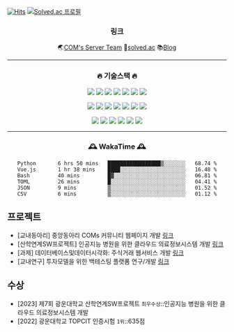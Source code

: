 [![Hits](https://hits.seeyoufarm.com/api/count/incr/badge.svg?url=https%3A%2F%2Fgithub.com%2Fgrayroom)](https://hits.seeyoufarm.com)
[![Solved.ac 프로필](http://mazassumnida.wtf/api/mini/generate_badge?boj=leejh9226)](https://solved.ac/leejh9226)
<div align="center">
<h3>링크</h3>
  
🌏[COM's Server Team](https://github.com/coms-server/server-issue)
🧩[solved.ac](https://solved.ac/profile/leejh9226)
📚[Blog](grayroom.blog)

<hr>
<h3>🔥 기술스택 🔥</h3>
<p><img src="https://img.shields.io/badge/Vue.js-white?style=float&logo=Vue.js&logoColor=4FC08D"/> <img src="https://img.shields.io/badge/Tailwind CSS-white?style=float&logo=Tailwind CSS&logoColor=06B6D4"/> <img src="https://img.shields.io/badge/jQuery-white?style=float&logo=jQuery&logoColor=0769AD"/> <img src="https://img.shields.io/badge/Sass-white?style=float&logo=Sass&logoColor=CC6699"/> <img src="https://img.shields.io/badge/Bootstrap-white?style=float&logo=Bootstrap&logoColor=7952B3"/> <img src="https://img.shields.io/badge/Vite-white?style=float&logo=Vite&logoColor=646CFF"/> <img src="https://img.shields.io/badge/Webpack-white?style=float&logo=Webpack&logoColor=8DD6F9"/></p>

<p><img src="https://img.shields.io/badge/Django-white?style=float&logo=Django&logoColor=092E20"/> <img src="https://img.shields.io/badge/Spring-white?style=float&logo=Spring&logoColor=6DB33F"/> <img src="https://img.shields.io/badge/Apache Kafka-white?style=float&logo=Apache Kafka&logoColor=231F20"/> <img src="https://img.shields.io/badge/Kubernetes-white?style=float&logo=Kubernetes&logoColor=326CE5"/> <img src="https://img.shields.io/badge/Docker-white?style=float&logo=Docker&logoColor=2496ED"/> <img src="https://img.shields.io/badge/MariaDB-white?style=float&logo=MariaDB&logoColor=003545"/> <img src="https://img.shields.io/badge/PostgreSQL-white?style=float&logo=PostgreSQL&logoColor=4169E1"/></p>

<p><img src="https://img.shields.io/badge/C-white?style=float&logo=C&logoColor=A8B9CC"/> <img src="https://img.shields.io/badge/C++-white?style=float&logo=Cplusplus&logoColor=00599C"/> <img src="https://img.shields.io/badge/JavaScript-white?style=float&logo=JavaScript&logoColor=F7DF1E"/> <img src="https://img.shields.io/badge/Python-white?style=float&logo=Python&logoColor=3776AB"/> <img src="https://img.shields.io/badge/CSS3-white?style=float&logo=CSS3&logoColor=1572B6"/> <img src="https://img.shields.io/badge/HTML5-white?style=float&logo=HTML5&logoColor=E34F26"/></p>

<hr>
<h3>🕰️ WakaTime 🕰️</h3>
  
<!--START_SECTION:waka-->

```text
Python       6 hrs 50 mins   █████████████████▒░░░░░░░   68.74 %
Vue.js       1 hr 38 mins    ████░░░░░░░░░░░░░░░░░░░░░   16.48 %
Bash         40 mins         █▓░░░░░░░░░░░░░░░░░░░░░░░   06.81 %
TOML         26 mins         █░░░░░░░░░░░░░░░░░░░░░░░░   04.41 %
JSON         9 mins          ▒░░░░░░░░░░░░░░░░░░░░░░░░   01.52 %
CSV          6 mins          ▒░░░░░░░░░░░░░░░░░░░░░░░░   01.12 %
```

<!--END_SECTION:waka-->
</div>

## 프로젝트
* [교내동아리] 중앙동아리 COMs 커뮤니티 웹페이지 개발 [링크](https://github.com/orgs/coms-server/dashboard)
* [산학연계SW프로젝트] 인공지능 병원을 위한 클라우드 의료정보시스템 개발 [링크](https://github.com/grayroom/CloudHIS-FrontEnd)
* [과제] 데이터베이스및데이터시각화: 주식거래 웹서비스 개발 [링크](https://github.com/grayroom/KW_DB_PROJ)
* [교내연구] 투자모델을 위한 백테스팅 플랫폼 연구/개발 [링크](https://github.com/DSLab-BackTest)

## 수상
* [2023] 제7회 광운대학교 산학연계SW프로젝트 `최우수상`::인공지능 병원을 위한 클라우드 의료정보시스템 개발
* [2022] 광운대학교 TOPCIT 인증시험 `1위`</span>::635점

